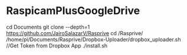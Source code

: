 # RaspicamPlusGoogleDrive

cd Documents
git clone --depth=1 https://github.com/JairoSalazarV/Rasprive
cd /Rasprive/
/home/pi/Documents/Rasprive/Dropbox-Uploader/dropbox_uploader.sh
//Get Token from Dropbox App
./install.sh
